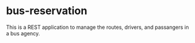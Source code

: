 # bus-reservation
This is a REST application to manage the routes, drivers, and passangers in a bus agency.
